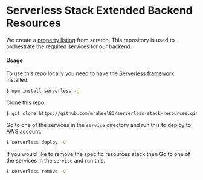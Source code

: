 # Serverless Stack Extended Backend Resources
We create a [property listing](https://alaqari.co) from scratch. This repository is used to orchestrate the required services for our backend.

#### Usage
To use this repo locally you need to have the [Serverless framework](https://serverless.com) installed.

``` bash
$ npm install serverless -g
```

Clone this repo.
``` bash
$ git clone https://github.com/mraheel83/serverless-stack-resources.git
```

Go to one of the services in the `service` directory and run this to deploy to AWS account.
``` bash
$ serverless deploy -v
```

If you would like to remove the specific resources stack then Go to one of the services in the `service` and run this.
``` bash
$ serverless remove -v
```
